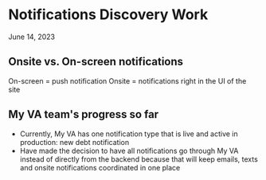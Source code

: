 # Notifications Discovery Work
June 14, 2023

## Onsite vs. On-screen notifications
On-screen = push notification
Onsite = notifications right in the UI of the site

## My VA team's progress so far
- Currently, My VA has one notification type that is live and active in production: new debt notification
- Have made the decision to have all notifications go through My VA instead of directly from the backend because that will keep emails, texts and onsite notifications coordinated in one place
